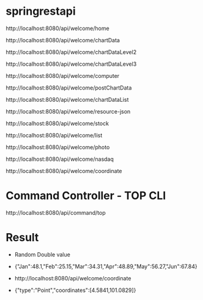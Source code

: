 # springrestapi

http://localhost:8080/api/welcome/home

http://localhost:8080/api/welcome/chartData

http://localhost:8080/api/welcome/chartDataLevel2

http://localhost:8080/api/welcome/chartDataLevel3

http://localhost:8080/api/welcome/computer

http://localhost:8080/api/welcome/postChartData

http://localhost:8080/api/welcome/chartDataList

http://localhost:8080/api/welcome/resource-json

http://localhost:8080/api/welcome/stock

http://localhost:8080/api/welcome/list

http://localhost:8080/api/welcome/photo

http://localhost:8080/api/welcome/nasdaq

http://localhost:8080/api/welcome/coordinate


# Command Controller - TOP CLI
http://localhost:8080/api/command/top

# Result
* Random Double value
* {"Jan":48.1,"Feb":25.15,"Mar":34.31,"Apr":48.89,"May":56.27,"Jun":67.84}



* http://localhost:8080/api/welcome/coordinate
* {"type":"Point","coordinates":[4.5841,101.0829]}
